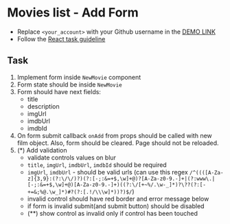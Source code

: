 # Movies list - Add Form
- Replace `<your_account>` with your Github username in the
  [DEMO LINK](https://nazardovhanchuk.github.io/react_movies-list-add-form/)
- Follow the [React task guideline](https://github.com/mate-academy/react_task-guideline#react-tasks-guideline)

## Task
1. Implement form inside `NewMovie` component
1. Form state should be inside `NewMovie`
1. Form should have next fields:
    - title
    - description
    - imgUrl
    - imdbUrl
    - imdbId
1. On form submit callback `onAdd` from props should be called with new film object.
  Also, form should be cleared. Page should not be reloaded.
1. (\*) Add validation
    - validate controls values on blur
    - `title`, `imgUrl`, `imdbUrl`, `imdbId` should be required
    - `imgUrl`, `imdbUrl` - should be valid urls (can use this regex `/^((([A-Za-z]{3,9}:(?:\/\/)?)(?:[-;:&=+$,\w]+@)?[A-Za-z0-9.-]+|(?:www\.|[-;:&=+$,\w]+@)[A-Za-z0-9.-]+)((?:\/[+~%/.\w-_]*)?\??(?:[-+=&;%@.\w_]*)#?(?:[.!/\\\w]*))?)$/`)
    - invalid control should have red border and error message below
    - if form is invalid submit(and submit button) should be disabled
    - (\*\*) show control as invalid only if control has been touched
